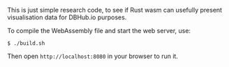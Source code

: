 This is just simple research code, to see if Rust wasm can
usefully present visualisation data for DBHub.io purposes.

To compile the WebAssembly file and start the web server, use:

    $ ./build.sh

Then open `http://localhost:8080` in your browser to run it.
